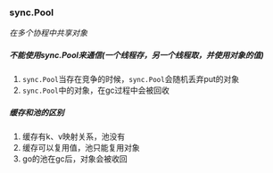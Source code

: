 ### sync.Pool

_在多个协程中共享对象_

##### 不能使用sync.Pool来通信(一个线程存，另一个线程取，并使用对象的值)

1. `sync.Pool`当存在竞争的时候，`sync.Pool`会随机丢弃put的对象
2. `sync.Pool`中的对象，在gc过程中会被回收

##### 缓存和池的区别

1. 缓存有k、v映射关系，池没有
2. 缓存可以复用值，池只能复用对象
3. go的池在gc后，对象会被收回

